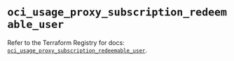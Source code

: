 # `oci_usage_proxy_subscription_redeemable_user`

Refer to the Terraform Registry for docs: [`oci_usage_proxy_subscription_redeemable_user`](https://registry.terraform.io/providers/oracle/oci/6.18.0/docs/resources/usage_proxy_subscription_redeemable_user).

